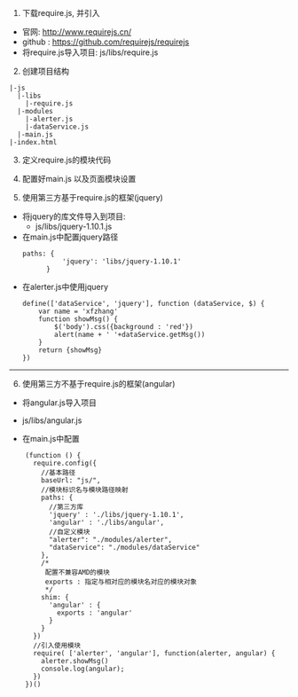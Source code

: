 1. 下载require.js, 并引入
  * 官网: http://www.requirejs.cn/
  * github : https://github.com/requirejs/requirejs
  * 将require.js导入项目: js/libs/require.js 
2. 创建项目结构
  ```
  |-js
    |-libs
      |-require.js
    |-modules
      |-alerter.js
      |-dataService.js
    |-main.js
  |-index.html
  ```
3. 定义require.js的模块代码

4. 配置好main.js 以及页面模块设置
5. 使用第三方基于require.js的框架(jquery)
  * 将jquery的库文件导入到项目: 
    * js/libs/jquery-1.10.1.js
  * 在main.js中配置jquery路径
    ```
    paths: {
              'jquery': 'libs/jquery-1.10.1'
          }
    ```
  * 在alerter.js中使用jquery
    ```
    define(['dataService', 'jquery'], function (dataService, $) {
        var name = 'xfzhang'
        function showMsg() {
            $('body').css({background : 'red'})
            alert(name + ' '+dataService.getMsg())
        }
        return {showMsg}
    })
    ```
------------------------------------------------------------------------
 
6. 使用第三方不基于require.js的框架(angular)
* 将angular.js导入项目
* js/libs/angular.js

* 在main.js中配置
```
    (function () {
      require.config({
        //基本路径
        baseUrl: "js/",
        //模块标识名与模块路径映射
        paths: {
          //第三方库
          'jquery' : './libs/jquery-1.10.1',
          'angular' : './libs/angular',
          //自定义模块
          "alerter": "./modules/alerter",
          "dataService": "./modules/dataService"
        },
        /*
         配置不兼容AMD的模块
         exports : 指定与相对应的模块名对应的模块对象
         */
        shim: {
          'angular' : {
            exports : 'angular'
          }
        }
      })
      //引入使用模块
      require( ['alerter', 'angular'], function(alerter, angular) {
        alerter.showMsg()
        console.log(angular);
      })
    })()
 ``` 
